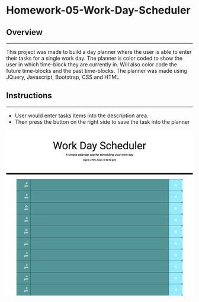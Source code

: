 # Homework-05-Work-Day-Scheduler

## Overview

---

This project was made to build a day planner where the user is able to enter their tasks for a single work day. The planner is color coded to show the user in which time-block they are currently in. Will also color code the future time-blocks and the past time-blocks. The planner was made using JQuery, Javascript, Bootstrap, CSS and HTML.

## Instructions

---

- User would enter tasks items into the description area.
- Then press the button on the right side to save the task into the planner

![Day Planner Screenshot](./assets/images/screenshot.png)

